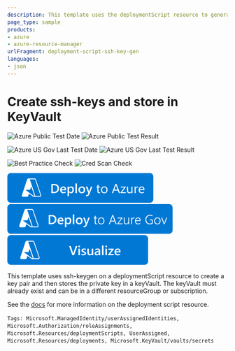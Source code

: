 ```yaml
---
description: This template uses the deploymentScript resource to generate ssh keys and stores the private key in keyVault.
page_type: sample
products:
- azure
- azure-resource-manager
urlFragment: deployment-script-ssh-key-gen
languages:
- json
---
```

# Create ssh-keys and store in KeyVault

![Azure Public Test Date](https://azurequickstartsservice.blob.core.windows.net/badges/quickstarts/microsoft.resources/deployment-script-ssh-key-gen/PublicLastTestDate.svg)
![Azure Public Test Result](https://azurequickstartsservice.blob.core.windows.net/badges/quickstarts/microsoft.resources/deployment-script-ssh-key-gen/PublicDeployment.svg)

![Azure US Gov Last Test Date](https://azurequickstartsservice.blob.core.windows.net/badges/quickstarts/microsoft.resources/deployment-script-ssh-key-gen/FairfaxLastTestDate.svg)
![Azure US Gov Last Test Result](https://azurequickstartsservice.blob.core.windows.net/badges/quickstarts/microsoft.resources/deployment-script-ssh-key-gen/FairfaxDeployment.svg)

![Best Practice Check](https://azurequickstartsservice.blob.core.windows.net/badges/quickstarts/microsoft.resources/deployment-script-ssh-key-gen/BestPracticeResult.svg)
![Cred Scan Check](https://azurequickstartsservice.blob.core.windows.net/badges/quickstarts/microsoft.resources/deployment-script-ssh-key-gen/CredScanResult.svg)

[![Deploy To Azure](https://raw.githubusercontent.com/Azure/azure-quickstart-templates/master/1-CONTRIBUTION-GUIDE/images/deploytoazure.svg?sanitize=true)](https://portal.azure.com/#create/Microsoft.Template/uri/https%3A%2F%2Fraw.githubusercontent.com%2FAzure%2Fazure-quickstart-templates%2Fmaster%2Fquickstarts%2Fmicrosoft.resources%2Fdeployment-script-ssh-key-gen%2Fazuredeploy.json)
[![Deploy To Azure US Gov](https://raw.githubusercontent.com/Azure/azure-quickstart-templates/master/1-CONTRIBUTION-GUIDE/images/deploytoazuregov.svg?sanitize=true)](https://portal.azure.us/#create/Microsoft.Template/uri/https%3A%2F%2Fraw.githubusercontent.com%2FAzure%2Fazure-quickstart-templates%2Fmaster%2Fquickstarts%2Fmicrosoft.resources%2Fdeployment-script-ssh-key-gen%2Fazuredeploy.json)
[![Visualize](https://raw.githubusercontent.com/Azure/azure-quickstart-templates/master/1-CONTRIBUTION-GUIDE/images/visualizebutton.svg?sanitize=true)](http://armviz.io/#/?load=https%3A%2F%2Fraw.githubusercontent.com%2FAzure%2Fazure-quickstart-templates%2Fmaster%2Fquickstarts%2Fmicrosoft.resources%2Fdeployment-script-ssh-key-gen%2Fazuredeploy.json)

This template uses ssh-keygen on a deploymentScript resource to create a key pair and then stores the private key in a keyVault.  The keyVault must already exist and can be in a different resourceGroup or subscription.

See the [docs](https://learn.microsoft.com/azure/azure-resource-manager/templates/deployment-script-template?tabs=CLI) for more information on the deployment script resource.

`Tags: Microsoft.ManagedIdentity/userAssignedIdentities, Microsoft.Authorization/roleAssignments, Microsoft.Resources/deploymentScripts, UserAssigned, Microsoft.Resources/deployments, Microsoft.KeyVault/vaults/secrets`
